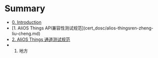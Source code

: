 # Summary

* [0. Introduction](README.md)
* \[1. AliOS Things API兼容性测试规范\]\(cert\_dosc/alios-thingsren-zheng-liu-cheng.md\)
* [2. AliOS Things 通道测试规范](afds-sdf-sdf.md)
* 1. 地方



